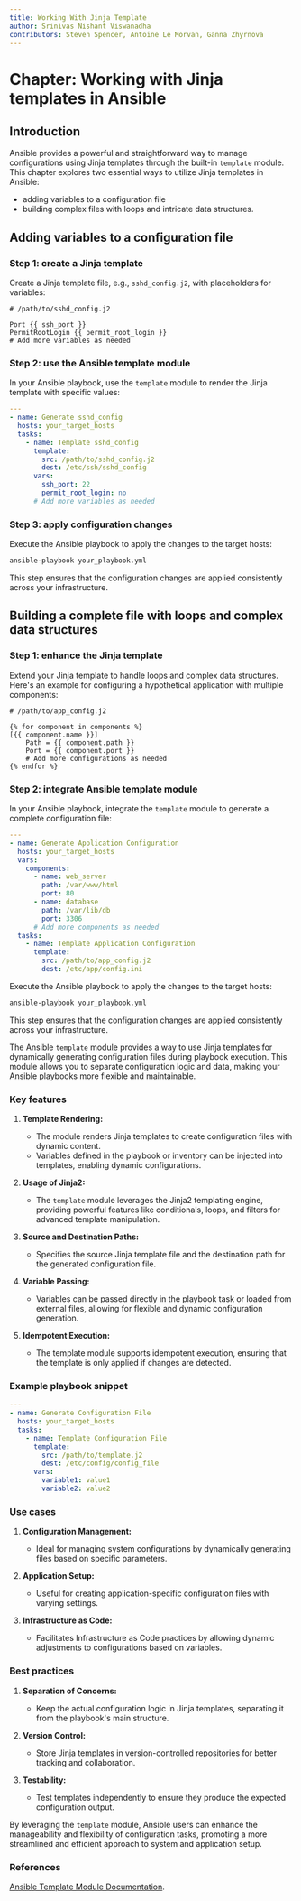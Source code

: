 ```yaml
---
title: Working With Jinja Template
author: Srinivas Nishant Viswanadha
contributors: Steven Spencer, Antoine Le Morvan, Ganna Zhyrnova
---
```


# Chapter: Working with Jinja templates in Ansible

## Introduction

Ansible provides a powerful and straightforward way to manage configurations using Jinja templates through the built-in `template` module. This chapter explores two essential ways to utilize Jinja templates in Ansible:

- adding variables to a configuration file
- building complex files with loops and intricate data structures.

## Adding variables to a configuration file

### Step 1: create a Jinja template

Create a Jinja template file, e.g., `sshd_config.j2`, with placeholders for variables:

```jinja
# /path/to/sshd_config.j2

Port {{ ssh_port }}
PermitRootLogin {{ permit_root_login }}
# Add more variables as needed
```

### Step 2: use the Ansible template module

In your Ansible playbook, use the `template` module to render the Jinja template with specific values:

```yaml
---
- name: Generate sshd_config
  hosts: your_target_hosts
  tasks:
    - name: Template sshd_config
      template:
        src: /path/to/sshd_config.j2
        dest: /etc/ssh/sshd_config
      vars:
        ssh_port: 22
        permit_root_login: no
      # Add more variables as needed
```

### Step 3: apply configuration changes

Execute the Ansible playbook to apply the changes to the target hosts:

```bash
ansible-playbook your_playbook.yml
```

This step ensures that the configuration changes are applied consistently across your infrastructure.

## Building a complete file with loops and complex data structures

### Step 1: enhance the Jinja template

Extend your Jinja template to handle loops and complex data structures. Here's an example for configuring a hypothetical application with multiple components:

```jinja
# /path/to/app_config.j2

{% for component in components %}
[{{ component.name }}]
    Path = {{ component.path }}
    Port = {{ component.port }}
    # Add more configurations as needed
{% endfor %}
```

### Step 2: integrate Ansible template module

In your Ansible playbook, integrate the `template` module to generate a complete configuration file:

```yaml
---
- name: Generate Application Configuration
  hosts: your_target_hosts
  vars:
    components:
      - name: web_server
        path: /var/www/html
        port: 80
      - name: database
        path: /var/lib/db
        port: 3306
      # Add more components as needed
  tasks:
    - name: Template Application Configuration
      template:
        src: /path/to/app_config.j2
        dest: /etc/app/config.ini
```

Execute the Ansible playbook to apply the changes to the target hosts:

```bash
ansible-playbook your_playbook.yml
```

This step ensures that the configuration changes are applied consistently across your infrastructure.

The Ansible `template` module provides a way to use Jinja templates for dynamically generating configuration files during playbook execution. This module allows you to separate configuration logic and data, making your Ansible playbooks more flexible and maintainable.

### Key features

1. **Template Rendering:**
   - The module renders Jinja templates to create configuration files with dynamic content.
   - Variables defined in the playbook or inventory can be injected into templates, enabling dynamic configurations.

2. **Usage of Jinja2:**
   - The `template` module leverages the Jinja2 templating engine, providing powerful features like conditionals, loops, and filters for advanced template manipulation.

3. **Source and Destination Paths:**
   - Specifies the source Jinja template file and the destination path for the generated configuration file.

4. **Variable Passing:**
   - Variables can be passed directly in the playbook task or loaded from external files, allowing for flexible and dynamic configuration generation.

5. **Idempotent Execution:**
   - The template module supports idempotent execution, ensuring that the template is only applied if changes are detected.

### Example playbook snippet

```yaml
---
- name: Generate Configuration File
  hosts: your_target_hosts
  tasks:
    - name: Template Configuration File
      template:
        src: /path/to/template.j2
        dest: /etc/config/config_file
      vars:
        variable1: value1
        variable2: value2
```

### Use cases

1. **Configuration Management:**
   - Ideal for managing system configurations by dynamically generating files based on specific parameters.

2. **Application Setup:**
   - Useful for creating application-specific configuration files with varying settings.

3. **Infrastructure as Code:**
   - Facilitates Infrastructure as Code practices by allowing dynamic adjustments to configurations based on variables.

### Best practices

1. **Separation of Concerns:**
   - Keep the actual configuration logic in Jinja templates, separating it from the playbook's main structure.

2. **Version Control:**
   - Store Jinja templates in version-controlled repositories for better tracking and collaboration.

3. **Testability:**
   - Test templates independently to ensure they produce the expected configuration output.

By leveraging the `template` module, Ansible users can enhance the manageability and flexibility of configuration tasks, promoting a more streamlined and efficient approach to system and application setup.

### References

[Ansible Template Module Documentation](https://docs.ansible.com/ansible/latest/collections/ansible/builtin/template_module.html).
